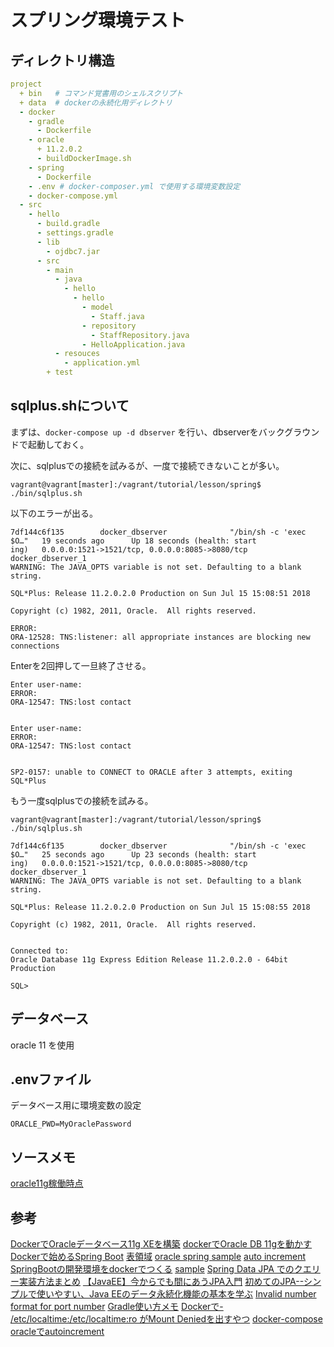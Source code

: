 # スプリング環境テスト

## ディレクトリ構造

```yaml
project
  + bin   # コマンド覚書用のシェルスクリプト
  + data  # dockerの永続化用ディレクトリ
  - docker
    - gradle
      - Dockerfile
    - oracle
      + 11.2.0.2
      - buildDockerImage.sh
    - spring
      - Dockerfile
    - .env # docker-composer.yml で使用する環境変数設定
    - docker-compose.yml
  - src
    - hello
      - build.gradle
      - settings.gradle
      - lib
        - ojdbc7.jar
      - src
        - main
          - java
            - hello
              - hello
                - model
                  - Staff.java
                - repository
                  - StaffRepository.java
                - HelloApplication.java
          - resouces
            - application.yml
        + test
```

## sqlplus.shについて

まずは、` docker-compose up -d dbserver ` を行い、dbserverをバックグラウンドで起動しておく。

次に、sqlplusでの接続を試みるが、一度で接続できないことが多い。

```
vagrant@vagrant[master]:/vagrant/tutorial/lesson/spring$ ./bin/sqlplus.sh
```

以下のエラーが出る。

```
7df144c6f135        docker_dbserver              "/bin/sh -c 'exec $O…"   19 seconds ago      Up 18 seconds (health: start
ing)   0.0.0.0:1521->1521/tcp, 0.0.0.0:8085->8080/tcp   docker_dbserver_1
WARNING: The JAVA_OPTS variable is not set. Defaulting to a blank string.

SQL*Plus: Release 11.2.0.2.0 Production on Sun Jul 15 15:08:51 2018

Copyright (c) 1982, 2011, Oracle.  All rights reserved.

ERROR:
ORA-12528: TNS:listener: all appropriate instances are blocking new connections
```

 Enterを2回押して一旦終了させる。

```
Enter user-name:
ERROR:
ORA-12547: TNS:lost contact


Enter user-name:
ERROR:
ORA-12547: TNS:lost contact


SP2-0157: unable to CONNECT to ORACLE after 3 attempts, exiting SQL*Plus
```

もう一度sqlplusでの接続を試みる。

```
vagrant@vagrant[master]:/vagrant/tutorial/lesson/spring$ ./bin/sqlplus.sh
```

```
7df144c6f135        docker_dbserver              "/bin/sh -c 'exec $O…"   25 seconds ago      Up 23 seconds (health: start
ing)   0.0.0.0:1521->1521/tcp, 0.0.0.0:8085->8080/tcp   docker_dbserver_1
WARNING: The JAVA_OPTS variable is not set. Defaulting to a blank string.

SQL*Plus: Release 11.2.0.2.0 Production on Sun Jul 15 15:08:55 2018

Copyright (c) 1982, 2011, Oracle.  All rights reserved.


Connected to:
Oracle Database 11g Express Edition Release 11.2.0.2.0 - 64bit Production

SQL> 
```


## データベース

 oracle 11 を使用

## .envファイル

データベース用に環境変数の設定

```env
ORACLE_PWD=MyOraclePassword
```

## ソースメモ

[oracle11g稼働時点](https://github.com/hibohiboo/develop/blob/e854b2e4f19264fd35c12ee94db55ae91f137123/tutorial/lesson/spring/)

 ## 参考

[DockerでOracleデータベース11g XEを構築][*1]
[dockerでOracle DB 11gを動かす][*2]
[Dockerで始めるSpring Boot][*3]
[表領域][*4]
[oracle spring sample][*5]
[auto increment][*6.1]
[SpringBootの開発環境をdockerでつくる][*7]
[sample][*8]
[Spring Data JPA でのクエリー実装方法まとめ][*10]
[【JavaEE】今からでも間にあうJPA入門][*11]
[初めてのJPA--シンプルで使いやすい、Java EEのデータ永続化機能の基本を学ぶ][*12]
[ Invalid number format for port number][*13]
[Gradle使い方メモ][*14]
[Dockerで- /etc/localtime:/etc/localtime:ro がMount Deniedを出すやつ][*15]
[docker-compose][*16]
[oracleでautoincrement][*17]


[*1]:http://ryoichi0102.hatenablog.com/entry/2017/12/14/183046
[*2]:http://tmegos.hatenablog.jp/entry/docker-oracle-11g
[*3]:https://qiita.com/ken0909/items/a3f8594ce677bbc7c4c2
[*4]:https://www.projectgroup.info/tips/Oracle/SQL/SQL000007.html
[*5]:https://github.com/shawn-mcginty/spring-boot-oracle-example
[*6.1]:https://stackoverflow.com/questions/11296361/how-to-create-id-with-auto-increment-on-oracle
[*6]:https://stackoverflow.com/questions/10461861/use-database-command-on-sql-plus-oracle-11gr1
[*7]:https://qiita.com/wataling/items/fa8b74fa50d80b88aea3
[*8]:https://github.com/springframeworkguru/spring-boot-oracle-example
[*9]:https://web-dev.hatenablog.com/entry/spring-boot/intro/jpa
[*10]:https://qiita.com/tag1216/items/55742fdb442e5617f727
[*11]:http://www.dcom-web.co.jp/technology/jpa1/
[*12]:https://builder.japan.zdnet.com/sp_oracle/35067018/
[*13]:https://confluence.atlassian.com/bitbucketserverkb/io-error-invalid-number-format-for-port-number-when-connecting-to-oracle-database-939939845.html
[*14]:https://qiita.com/opengl-8080/items/4c1aa85b4737bd362d9e
[*15]:https://remicck.hatenablog.com/entry/2018/02/23/165032
[*16]:https://docs.docker.com/compose/reference/up/
[*17]:https://stackoverflow.com/questions/9733085/auto-increment-for-oracle

